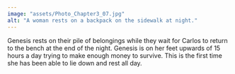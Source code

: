 ```yaml
---
image: "assets/Photo_Chapter3_07.jpg"
alt: "A woman rests on a backpack on the sidewalk at night."
---
```

Genesis rests on their pile of belongings while they wait for Carlos to return to the bench at the end of the night. Genesis is on her feet upwards of 15 hours a day trying to make enough money to survive. This is the first time she has been able to lie down and rest all day.